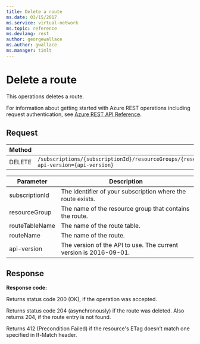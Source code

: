 ```yaml
---
title: Delete a route
ms.date: 03/15/2017
ms.service: virtual-network
ms.topic: reference
ms.devlang: rest
author: georgewallace
ms.author: gwallace
ms.manager: timlt
---
```

# Delete a route

This operations deletes a route.

For information about getting started with Azure REST operations including request authentication, see [Azure REST API Reference](../../index.md).

## Request  

|Method|Request URI|  
|------------|-----------------|  
|DELETE|`/subscriptions/{subscriptionId}/resourceGroups/{resourceGroup}/providers/Microsoft.Network/routeTables/{routeTableName}/routes/{routeName}?api-version={api-version}`|  
  
| Parameter | Description |
| --------- | ----------- |
| subscriptionId | The identifier of your subscription where the route exists. |
| resourceGroup | The name of the resource group that contains the route. |
| routeTableName | The name of the route table. |
| routeName | The name of the route. |
| api-version | The version of the API to use. The current version is 2016-09-01. | 

## Response  
 **Response code:**  
  
 Returns status code 200 (OK), if the operation was accepted.  
  
 Returns status code 204 (asynchronously) if the route was deleted. Also returns 204, if the route entry is not found.  
  
 Returns 412 (Precondition Failed) if the resource's ETag doesn’t match one specified in If-Match header.
